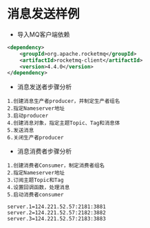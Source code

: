# 消息发送样例

- 导入MQ客户端依赖

```xml
<dependency>
    <groupId>org.apache.rocketmq</groupId>
    <artifactId>rocketmq-client</artifactId>
    <version>4.4.0</version>
</dependency>
```

- 消息发送者步骤分析

```
1.创建消息生产者producer，并制定生产者组名
2.指定Nameserver地址
3.启动producer
4.创建消息对象，指定主题Topic、Tag和消息体
5.发送消息
6.关闭生产者producer
```

- 消息消费者步骤分析

```
1.创建消费者Consumer，制定消费者组名
2.指定Nameserver地址
3.订阅主题Topic和Tag
4.设置回调函数，处理消息
5.启动消费者consumer
```



```
server.1=124.221.52.57:2181:3881
server.2=124.221.52.57:2182:3882
server.3=124.221.52.57:2183:3883
```





